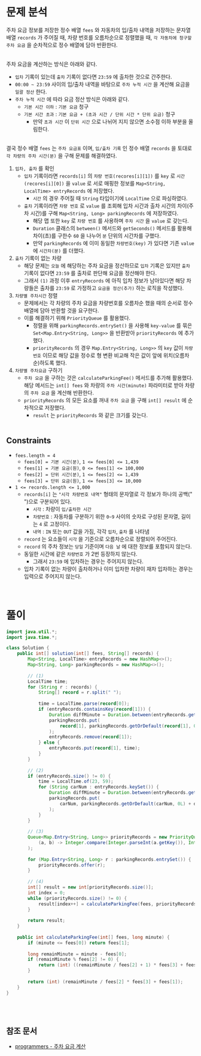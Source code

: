# 문제 분석
주차 요금 정보를 저장한 정수 배열 `fees` 와 자동차의 입/출차 내역을 저장하는 문자열 배열 `records` 가 주어질 때, 차량 번호를 오름차순으로 정렬했을 때, `각 자동차에 청구할 주차 요금` 을 순차적으로 정수 배열에 담아 반환한다.
<br/><br/>

주차 요금을 계산하는 방식은 아래와 같다.
- `입차` 기록이 있는데 `출차` 기록이 없다면 `23:59` 에 출차한 것으로 간주한다.
- `00:00 ~ 23:59` 사이의 입/출차 내역을 바탕으로 `주차 누적 시간` 을 계산해 요금을 `일괄 정산` 한다.
- `주차 누적 시간` 에 따라 요금 정산 방식은 아래와 같다.
    - `기본 시간 이하` : `기본 요금` 청구
    - `기본 시간 초과` : `기본 요금 + (초과 시간 / 단위 시간 * 단위 요금)` 청구
        - 만약 `초과 시간` 이 `단위 시간` 으로 나뉘어 지지 않으면 소수점 이하 부분을 올림한다.
<br/><br/>

결국 정수 배열 `fees` 는 `주차 요금표` 이며, `입/출차 기록` 인 정수 배열 `records` 을 토대로 `각 차량의 주차 시간(분)` 을 구해 문제를 해결하였다.
1. `입차, 출차` 를 확인
    - `입차` 기록이라면 `records[i]` 의 `차량 번호(recores[i][1])` 를 `key` 로 `시간(recores[i][0])` 을 `value` 로 서로 매핑한 정보를 `Map<String, LocalTime> entryRecords` 에 저장했다.
        - `시간` 의 경우 주어질 때 `String` 타입이기에 `LocalTime` 으로 파싱하였다.
    - `출차` 기록이라면 `차량 번호` 로 `value` 를 조회해 입차 시간과 출차 시간의 차이(주차 시간)를 구해 `Map<String, Long> parkingRecords` 에 저장하였다.
        - 해당 맵 또한 `key` 로 `차량 번호` 를 사용하며 `주차 시간` 을 `value` 로 갖는다.
        - `Duration` 클래스의 `between()` 메서드와 `getSeconds()` 메서드를 활용해 차이(초)를 구한수 `60` 을 나누어 `분` 단위의 시간차를 구했다.
        - 만약 `parkingRecords` 에 이미 동일한 `차량번호(key)` 가 있다면 기존 `value` 에 `시간차(분)` 를 더했다.
2. `출차` 기록이 없는 차량
    - 해당 문제는 `오늘` 에 해당하는 주차 요금을 정산하므로 `입차` 기록은 있지만 `출차` 기록이 없다면 `23:59` 를 출차로 판단해 요금을 정산해야 한다.
    - 그래서 `(1)` 과정 이후 `entryRecords` 에 아직 입차 정보가 남아있다면 해당 차량들은 출차를 `23:59` 로 가정하고 `요금을 정산(추가)` 하는 로직을 작성했다.
3. `차량별 주차시간` 정렬
    - 문제에서는 각 차량의 주차 요금을 차량번호를 오름차순 했을 때의 순서로 정수 배열에 담아 반환할 것을 요구한다.
    - 이를 해결하기 위해 `PriorityQueue` 를 활용했다.
        - 정렬을 위해 `parkingRecords.entrySet()` 을 사용해 `key-value` 를 묶은 `Set<Map.Entry<String, Long>>` 을 반환받아 `priorityRecords` 에 추가했다.
        - `priorityRecords` 의 경우 `Map.Entry<String, Long>>` 의 `key` 값이 `차량번호` 이므로 해당 값을 정수로 형 변환 비교해 작은 값이 앞에 위치(오름차순)하도록 했다.
4. `차량별 주차요금` 구하기
    - `주차 요금` 을 구하는 것은 `calculateParkingFee()` 메서드를 추가해 활용했다. 해당 메서드는 `int[] fees` 와 차량의 `주차 시간(minute)` 파라미터로 받아 차량의 `주차 요금` 을 계산해 반환한다.
    - `priorityRecords` 의 모든 요소를 꺼내 `주차 요금` 을 구해 `int[] result` 에 순차적으로 저장했다.
        - `result` 는 `priorityRecords` 와 같은 크기를 갖는다.
<br/><br/>

## Constraints
- `fees.length = 4`
    - `fees[0] = 기본 시간(분)`, `1 <= fees[0] <= 1,439`
    - `fees[1] = 기본 요금(원)`, `0 <= fees[1] <= 100,000`
    - `fees[2] = 단위 시간(분)`, `1 <= fees[2] <= 1,439`
    - `fees[3] = 단위 요금(원)`, `1 <= fees[3] <= 10,000`
- `1 <= records.length <= 1,000`
    - `records[i]` 는 `"시각 차량번호 내역"` 형태의 문자열로 각 정보가 하나의 공백(" ")으로 구분되어 있다.
        - `시각` : 차량이 `입/출차한 시간`
        - `차량번호` : 자동차를 구분하기 위한 `0~9` 사이의 숫자로 구성된 문자열, 길이는 `4` 로 고정이다.
        - `내역` : `IN` 또는 `OUT` 값을 가짐, 각각 `입차`, `출차` 를 나타냄
    - `record` 는 요소들이 `시각` 을 기준으로 오름차순으로 정렬되어 주어진다.
    - `record` 의 주차 정보는 `당일` 기준이며 `다음 날` 에 대한 정보를 포함되지 않는다.
    - 동일한 시간에 같은 `차량번호` 가 2번 등장하지 않는다.
        - 그래서 `23:59` 에 입차하는 경우는 주어지지 않는다.
    - 입차 기록이 없는 차량이 출차하거나 이미 입차한 차량이 재차 입차하는 경우는 입력으로 주어지지 않는다.
<br/><br/><br/>

# 풀이
```java
import java.util.*;
import java.time.*;

class Solution {
    public int[] solution(int[] fees, String[] records) {
        Map<String, LocalTime> entryRecords = new HashMap<>();
        Map<String, Long> parkingRecords = new HashMap<>();
        
        // (1)
        LocalTime time;
        for (String r : records) {
            String[] record = r.split(" ");
            
            time = LocalTime.parse(record[0]);
            if (entryRecords.containsKey(record[1])) {
                Duration diffMinute = Duration.between(entryRecords.get(record[1]), time);
                parkingRecords.put(
                    record[1], parkingRecords.getOrDefault(record[1], 0L) + diffMinute.getSeconds() / 60
                );
                entryRecords.remove(record[1]);
            } else {
                entryRecords.put(record[1], time);
            }
        }
        
        // (2)
        if (entryRecords.size() != 0) {
            time = LocalTime.of(23, 59);
            for (String carNum : entryRecords.keySet()) {
                Duration diffMinute = Duration.between(entryRecords.get(carNum), time);
                parkingRecords.put(
                    carNum, parkingRecords.getOrDefault(carNum, 0L) + diffMinute.getSeconds() / 60
                );
            }
        }
        
        // (3)
        Queue<Map.Entry<String, Long>> priorityRecords = new PriorityQueue<>(
            (a, b) -> Integer.compare(Integer.parseInt(a.getKey()), Integer.parseInt(b.getKey()))
        );
        
        for (Map.Entry<String, Long> r : parkingRecords.entrySet()) {
            priorityRecords.offer(r);
        }
        
        // (4)
        int[] result = new int[priorityRecords.size()];
        int index = 0;
        while (priorityRecords.size() != 0) {
            result[index++] = calculateParkingFee(fees, priorityRecords.poll().getValue());
        }
        
        return result;
    }
    
    public int calculateParkingFee(int[] fees, long minute) {
        if (minute <= fees[0]) return fees[1];
        
        long remainMinute = minute - fees[0];
        if (remainMinute % fees[2] != 0) {
            return (int) ((remainMinute / fees[2] + 1) * fees[3] + fees[1]);
        }
        
        return (int) (remainMinute / fees[2] * fees[3] + fees[1]);
    }
}
```
<br/><br/>

## 참조 문서
- [programmers - 주차 요금 계산](https://school.programmers.co.kr/learn/courses/30/lessons/92341)